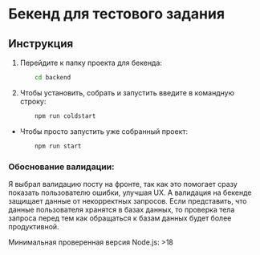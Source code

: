# Бекенд для тестового задания
## Инструкция
1. Перейдите к папку проекта для бекенда:
	```bash
		cd backend
	```
2. Чтобы установить, собрать и запустить введите в командную строку:
	```bash
		npm run coldstart
	```
* Чтобы просто запустить уже собранный проект:
	```bash
		npm run start
	```
### Обоснование валидации: 
Я выбрал валидацию посту на фронте, так как это помогает сразу показать пользователю ошибки, улучшая UX. А валидация на бекенде защищает данные от некорректных запросов. Если представить, что данные пользователя хранятся в базах данных, то проверка тела запроса перед тем как обращаться к базам данных будет более продуктивной.

Минимальная проверенная версия Node.js: >18
